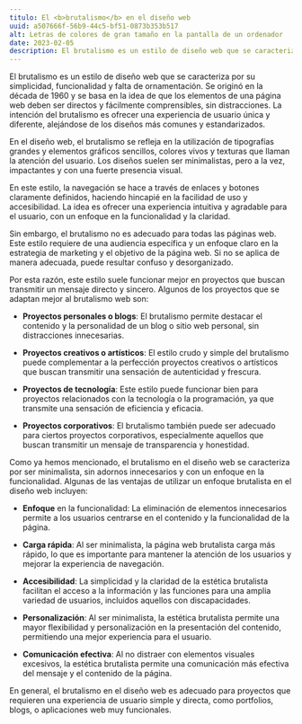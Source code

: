 ```yaml
---
titulo: El <b>brutalismo</b> en el diseño web
uuid: a507666f-56b9-44c5-bf51-0873b353b517
alt: Letras de colores de gran tamaño en la pantalla de un ordenador
date: 2023-02-05
description: El brutalismo es un estilo de diseño web que se caracteriza por su simplicidad, funcionalidad y falta de ornamentación
---
```


El brutalismo es un estilo de diseño web que se caracteriza por su simplicidad, funcionalidad y falta de ornamentación. Se originó en la década de 1960 y se basa en la idea de que los elementos de una página web deben ser directos y fácilmente comprensibles, sin distracciones. La intención del brutalismo es ofrecer una experiencia de usuario única y diferente, alejándose de los diseños más comunes y estandarizados.

En el diseño web, el brutalismo se refleja en la utilización de tipografías grandes y elementos gráficos sencillos, colores vivos y texturas que llaman la atención del usuario. Los diseños suelen ser minimalistas, pero a la vez, impactantes y con una fuerte presencia visual.

En este estilo, la navegación se hace a través de enlaces y botones claramente definidos, haciendo hincapié en la facilidad de uso y accesibilidad. La idea es ofrecer una experiencia intuitiva y agradable para el usuario, con un enfoque en la funcionalidad y la claridad.

Sin embargo, el brutalismo no es adecuado para todas las páginas web. Este estilo requiere de una audiencia específica y un enfoque claro en la estrategia de marketing y el objetivo de la página web. Si no se aplica de manera adecuada, puede resultar confuso y desorganizado.

Por esta razón, este estilo suele funcionar mejor en proyectos que buscan transmitir un mensaje directo y sincero. Algunos de los proyectos que se adaptan mejor al brutalismo web son:

- **Proyectos personales o blogs**: El brutalismo permite destacar el contenido y la personalidad de un blog o sitio web personal, sin distracciones innecesarias.

- **Proyectos creativos o artísticos**: El estilo crudo y simple del brutalismo puede complementar a la perfección proyectos creativos o artísticos que buscan transmitir una sensación de autenticidad y frescura.

- **Proyectos de tecnología**: Este estilo puede funcionar bien para proyectos relacionados con la tecnología o la programación, ya que transmite una sensación de eficiencia y eficacia.

- **Proyectos corporativos**: El brutalismo también puede ser adecuado para ciertos proyectos corporativos, especialmente aquellos que buscan transmitir un mensaje de transparencia y honestidad.

Como ya hemos mencionado, el brutalismo en el diseño web se caracteriza por ser minimalista, sin adornos innecesarios y con un enfoque en la funcionalidad. Algunas de las ventajas de utilizar un enfoque brutalista en el diseño web incluyen:

- **Enfoque** en la funcionalidad: La eliminación de elementos innecesarios permite a los usuarios centrarse en el contenido y la funcionalidad de la página.

- **Carga rápida**: Al ser minimalista, la página web brutalista carga más rápido, lo que es importante para mantener la atención de los usuarios y mejorar la experiencia de navegación.

- **Accesibilidad**: La simplicidad y la claridad de la estética brutalista facilitan el acceso a la información y las funciones para una amplia variedad de usuarios, incluidos aquellos con discapacidades.

- **Personalización**: Al ser minimalista, la estética brutalista permite una mayor flexibilidad y personalización en la presentación del contenido, permitiendo una mejor experiencia para el usuario.

- **Comunicación efectiva**: Al no distraer con elementos visuales excesivos, la estética brutalista permite una comunicación más efectiva del mensaje y el contenido de la página.

En general, el brutalismo en el diseño web es adecuado para proyectos que requieren una experiencia de usuario simple y directa, como portfolios, blogs, o aplicaciones web muy funcionales.
